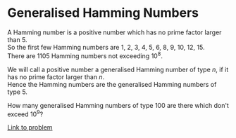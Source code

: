 # Generalised Hamming Numbers

<p>A Hamming number is a positive number which has no prime factor larger than 5.<br />
So the first few Hamming numbers are 1, 2, 3, 4, 5, 6, 8, 9, 10, 12, 15.<br />
There are 1105 Hamming numbers not exceeding 10<sup>8</sup>.</p>

<p>We will call a positive number a generalised Hamming number of type <var>n</var>, if it has no prime factor larger than <var>n</var>.<br />
Hence the Hamming numbers are the generalised Hamming numbers of type 5.</p>

<p>How many generalised Hamming numbers of type 100 are there which don't exceed 10<sup>9</sup>?</p>

[Link to problem](https://projecteuler.net/problem=204)
